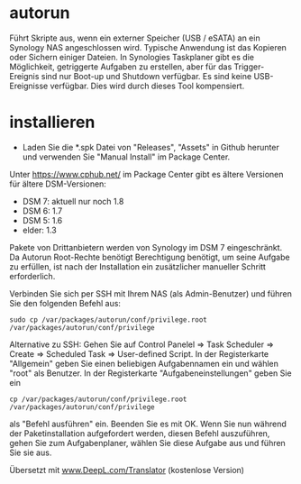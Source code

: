 # autorun
Führt Skripte aus, wenn ein externer Speicher (USB / eSATA) an ein Synology NAS angeschlossen wird. Typische Anwendung ist das Kopieren oder Sichern einiger Dateien. 
In Synologies Taskplaner gibt es die Möglichkeit, getriggerte Aufgaben zu erstellen, aber für das Trigger-Ereignis sind nur Boot-up und Shutdown verfügbar. Es sind keine USB-Ereignisse verfügbar. Dies wird durch dieses Tool kompensiert.  

# installieren
* Laden Sie die *.spk Datei von "Releases", "Assets" in Github herunter und verwenden Sie "Manual Install" im Package Center.

Unter https://www.cphub.net/ im Package Center gibt es ältere Versionen für ältere DSM-Versionen:
* DSM 7: aktuell nur noch 1.8
* DSM 6: 1.7
* DSM 5: 1.6
* elder: 1.3

Pakete von Drittanbietern werden von Synology im DSM 7 eingeschränkt. Da Autorun Root-Rechte benötigt 
Berechtigung benötigt, um seine Aufgabe zu erfüllen, ist nach der Installation ein zusätzlicher manueller Schritt erforderlich.

Verbinden Sie sich per SSH mit Ihrem NAS (als Admin-Benutzer) und führen Sie den folgenden Befehl aus:

```shell
sudo cp /var/packages/autorun/conf/privilege.root /var/packages/autorun/conf/privilege
```
Alternative zu SSH: 
Gehen Sie auf Control Panelel => Task Scheduler => Create => Scheduled Task => User-defined Script. In der Registerkarte "Allgemein" geben Sie einen beliebigen Aufgabennamen ein und wählen "root" als Benutzer. In der Registerkarte "Aufgabeneinstellungen" geben Sie ein  
```shell
cp /var/packages/autorun/conf/privilege.root /var/packages/autorun/conf/privilege
```
als "Befehl ausführen" ein. Beenden Sie es mit OK. Wenn Sie nun während der Paketinstallation aufgefordert werden, diesen Befehl auszuführen, gehen Sie zum Aufgabenplaner, wählen Sie diese Aufgabe aus und führen Sie sie aus. 


Übersetzt mit www.DeepL.com/Translator (kostenlose Version)
